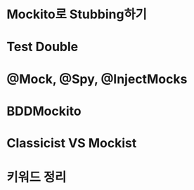 # Mockito로 Stubbing하기
 



# Test Double
# @Mock, @Spy, @InjectMocks
# BDDMockito
# Classicist VS Mockist
# 키워드 정리